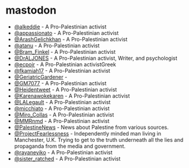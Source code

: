 # mastodon


- [@alkeddie](https://mastodon.teia.art/@alkeddie) - A Pro-Palestinian activist
- [@appassionato](https://mastodon.social/@appassionato) - A Pro-Palestinian activist
- [@ArashGelichkhan](https://social.spejset.org/@ArashGelichkhan) - A Pro-Palestinian activist
- [@atanu](https://mas.to/@atanu) - A Pro-Palestinian activist
- [@Bram_Finkel](https://mastodon.social/@Bram_Finkel) - A Pro-Palestinian activist
- [@DrALJONES](https://mastodon.social/@DrALJONES) - A Pro-Palestinian activist, Writer, and psychologist
- [@ecpoir](https://toot.io/@ecpoir) - A Pro-Palestinian activistGreek
- [@fkamiah17](https://toot.wales/@fkamiah17) - A Pro-Palestinian activist
- [@GeriatricGardener](https://kolektiva.social/@GeriatricGardener) -
- [@GM7077](https://masto.ai/@GM7077) - A Pro-Palestinian activist
- [@Heidentweet](https://todon.eu/@Heidentweet) - A Pro-Palestinian activist
- [@Karenawokekaren](https://sfba.social/@Karenawokekaren) - A Pro-Palestinian activist
- [@LALegault](https://newsie.social/@LALegault) - A Pro-Palestinian activist
- [@micchiato](https://mastodon.social/@micchiato) - A Pro-Palestinian activist
- [@Miro_Collas](https://masto.ai/@Miro_Collas) - A Pro-Palestinian activist
- [@MMRnmd](https://todon.eu/@MMRnmd) - A Pro-Palestinian activist
- [@PalestineNews](https://urbanists.social/@PalestineNews) - News about Palestine from various sources.
- [@ProjectFearlessness](https://mastodonapp.uk/@ProjectFearlessness) - Independently minded man living in Manchester, U.K. Trying to get to the truth underneath all the lies and propaganda from the media and government.
- [@rayaneyiko](https://mastodon.social/@rayaneyiko) - A Pro-Palestinian activist
- [@sister_ratched](https://toot.community/@sister_ratched) - A Pro-Palestinian activist
